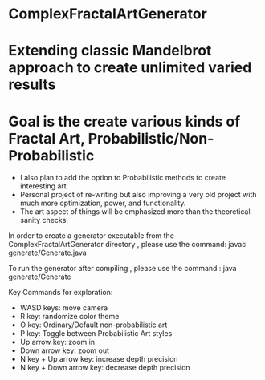 # ComplexFractalArtGenerator
# Extending classic Mandelbrot approach to create unlimited varied results
# Goal is the create various kinds of Fractal Art, Probabilistic/Non-Probabilistic
- I also plan to add the option to Probabilistic methods to create interesting art
- Personal project of re-writing but also improving a very old project with much more optimization, power, and functionality. 
- The art aspect of things will be emphasized more than the theoretical sanity checks.

In order to create a generator executable from the ComplexFractalArtGenerator directory
, please use the command: javac generate/Generate.java

To run the generator after compiling
, please use the command : java generate/Generate

Key Commands for exploration:
- WASD keys: move camera
- R key: randomize color theme
- O key: Ordinary/Default non-probabilistic art
- P key: Toggle between Probabilistic Art styles
- Up arrow key: zoom in
- Down arrow key: zoom out
- N key + Up arrow key: increase depth precision
- N key + Down arrow key: decrease depth precision
